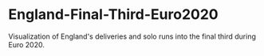 # England-Final-Third-Euro2020
Visualization of England's deliveries and solo runs into the final third during Euro 2020.
